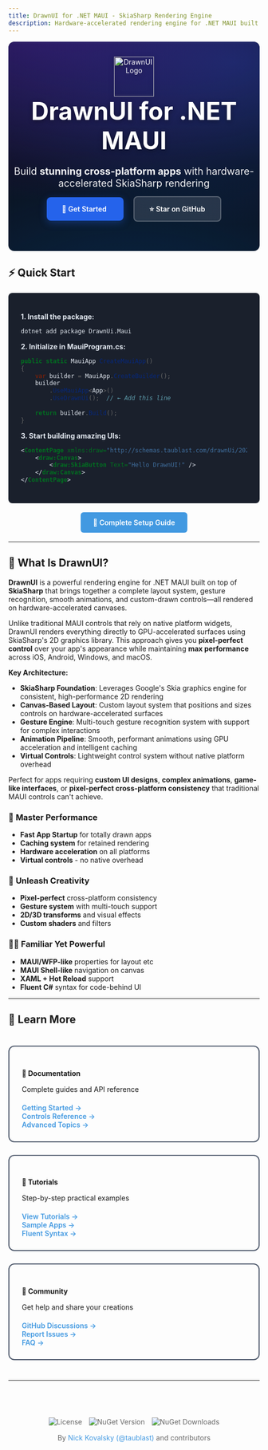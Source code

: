 ```yaml
---
title: DrawnUI for .NET MAUI - SkiaSharp Rendering Engine
description: Hardware-accelerated rendering engine for .NET MAUI built on SkiaSharp. Create pixel-perfect cross-platform apps for iOS, Android, Windows, MacCatalyst.
---
```


<div style="position: relative; text-align: center; padding: 30px 0 70px 0; border-radius: 12px; overflow: hidden; background: #0b1220; color: white;">
  <canvas id="heroCanvas" style="position:absolute; inset:0; width:100%; height:100%; display:block; border-radius: 12px;"></canvas>
  <!-- Fallback/augment radial glows in MAUI/Microsoft palette (blue/purple/teal) -->
  <div aria-hidden="true" style="position:absolute; inset:0; pointer-events:none; border-radius: 12px; background:
    radial-gradient(1200px 600px at 10% -10%, rgba(91,33,182,0.45), transparent 60%),
    radial-gradient(900px 500px at 90% 10%, rgba(37,99,235,0.30), transparent 65%),
    radial-gradient(800px 400px at 50% 120%, rgba(0,120,212,0.20), transparent 70%);"></div>
  <div style="position: relative; z-index: 1;">
    <img src="images/draw.svg" alt="DrawnUI Logo" style="height: 80px; filter: drop-shadow(0 2px 6px rgba(0,0,0,0.35));">
    <h1 style="font-size: 3.5em; margin: 0; font-weight: 700; text-shadow: 0 2px 10px rgba(0,0,0,0.45);">
      DrawnUI for .NET MAUI
    </h1>
    <p style="font-size: 1.4em; margin: 20px auto; opacity: 0.95; max-width: 680px;">
      Build <strong>stunning cross-platform apps</strong> with hardware-accelerated SkiaSharp rendering
    </p>
    <div style="margin-top: 30px;">
      <a href="articles/getting-started.md" style="background: #2563eb; color: white; padding: 15px 30px; text-decoration: none; border-radius: 8px; font-weight: 600; margin: 0 10px; box-shadow: 0 4px 15px rgba(37,99,235,0.35); transition: transform 0.2s ease, box-shadow 0.2s ease;">
        🚀 Get Started
      </a>
      <a href="https://github.com/taublast/DrawnUi" style="background: rgba(255,255,255,0.12); color: white; padding: 15px 30px; text-decoration: none; border-radius: 8px; font-weight: 600; margin: 0 10px; border: 2px solid rgba(255,255,255,0.22); backdrop-filter: blur(2px);">
        ⭐ Star on GitHub
      </a>
    </div>
  </div>
</div>

<script id="vertShader" type="x-shader/x-vertex">
precision mediump float;
attribute vec2 a_position;
varying vec2 vUv;
void main() {
    vUv = 0.5 * (a_position + 1.0);
    gl_Position = vec4(a_position, 0.0, 1.0);
}
</script>

<script id="fragShader" type="x-shader/x-fragment">
precision mediump float;

varying vec2 vUv;
uniform float u_time;
uniform float u_ratio;
uniform vec2 u_pointer_position;
uniform float u_scroll_progress;

vec2 rotate(vec2 uv, float th) {
    return mat2(cos(th), sin(th), -sin(th), cos(th)) * uv;
}

float neuro_shape(vec2 uv, float t, float p) {
    vec2 sine_acc = vec2(0.0);
    vec2 res = vec2(0.0);
    float scale = 8.0;
    for (int j = 0; j < 15; j++) {
        uv = rotate(uv, 1.0);
        sine_acc = rotate(sine_acc, 1.0);
        vec2 layer = uv * scale + float(j) + sine_acc - t;
        sine_acc += sin(layer) + 2.4 * p;
        res += (0.5 + 0.5 * cos(layer)) / scale;
        scale *= 1.2;
    }
    return res.x + res.y;
}

void main() {
    vec2 uv = 0.5 * vUv;
    uv.x *= u_ratio;

    vec2 pointer = vUv - u_pointer_position;
    pointer.x *= u_ratio;
    float p = clamp(length(pointer), 0.0, 1.0);
    p = 0.5 * pow(1.0 - p, 2.0);

    float t = 0.001 * u_time;
    float noise = neuro_shape(uv, t, p);

    noise = 1.2 * pow(noise, 3.0);
    noise += pow(noise, 10.0);
    noise = max(0.0, noise - 0.5);
    noise *= (1.0 - length(vUv - 0.5));

    // MAUI color palette
    vec3 c1 = vec3(0.145, 0.388, 0.922); // Blue #2563EB
    vec3 c2 = vec3(0.486, 0.229, 0.929); // Purple #7C3AED
    vec3 c3 = vec3(0.000, 0.471, 0.831); // Blue #0078D4

    float a = 0.5 + 0.5 * sin(3.0 * u_scroll_progress);
    float b = 0.5 + 0.5 * cos(3.0 * u_scroll_progress);
    vec3 base = mix(mix(c1, c2, a), c3, b * 0.6);

    vec3 color = normalize(base) * noise;

    gl_FragColor = vec4(color, noise);
}
</script>

<script>
window.addEventListener('load', function() {
  setTimeout(function() {
    const canvasEl = document.getElementById('heroCanvas');
    const devicePixelRatio = Math.min(window.devicePixelRatio, 2);

    const pointer = {
        x: 0,
        y: 0,
        tX: 0,
        tY: 0,
    };

    let uniforms;
    const gl = initShader();

    setupEvents();
    resizeCanvas();
    window.addEventListener("resize", resizeCanvas);
    render();

    function initShader() {
        const vsSource = document.getElementById("vertShader").innerHTML;
        const fsSource = document.getElementById("fragShader").innerHTML;

        const gl = canvasEl.getContext("webgl") || canvasEl.getContext("experimental-webgl");

        if (!gl) {
            console.log("WebGL is not supported by your browser.");
            return null;
        }

        function createShader(gl, sourceCode, type) {
            const shader = gl.createShader(type);
            gl.shaderSource(shader, sourceCode);
            gl.compileShader(shader);

            if (!gl.getShaderParameter(shader, gl.COMPILE_STATUS)) {
                console.error("An error occurred compiling the shaders: " + gl.getShaderInfoLog(shader));
                gl.deleteShader(shader);
                return null;
            }

            return shader;
        }

        const vertexShader = createShader(gl, vsSource, gl.VERTEX_SHADER);
        const fragmentShader = createShader(gl, fsSource, gl.FRAGMENT_SHADER);

        function createShaderProgram(gl, vertexShader, fragmentShader) {
            const program = gl.createProgram();
            gl.attachShader(program, vertexShader);
            gl.attachShader(program, fragmentShader);
            gl.linkProgram(program);

            if (!gl.getProgramParameter(program, gl.LINK_STATUS)) {
                console.error("Unable to initialize the shader program: " + gl.getProgramInfoLog(program));
                return null;
            }

            return program;
        }

        const shaderProgram = createShaderProgram(gl, vertexShader, fragmentShader);
        uniforms = getUniforms(shaderProgram);

        function getUniforms(program) {
            let uniforms = [];
            let uniformCount = gl.getProgramParameter(program, gl.ACTIVE_UNIFORMS);
            for (let i = 0; i < uniformCount; i++) {
                let uniformName = gl.getActiveUniform(program, i).name;
                uniforms[uniformName] = gl.getUniformLocation(program, uniformName);
            }
            return uniforms;
        }

        const vertices = new Float32Array([-1., -1., 1., -1., -1., 1., 1., 1.]);

        const vertexBuffer = gl.createBuffer();
        gl.bindBuffer(gl.ARRAY_BUFFER, vertexBuffer);
        gl.bufferData(gl.ARRAY_BUFFER, vertices, gl.STATIC_DRAW);

        gl.useProgram(shaderProgram);

        const positionLocation = gl.getAttribLocation(shaderProgram, "a_position");
        gl.enableVertexAttribArray(positionLocation);

        gl.bindBuffer(gl.ARRAY_BUFFER, vertexBuffer);
        gl.vertexAttribPointer(positionLocation, 2, gl.FLOAT, false, 0, 0);

        return gl;
    }

    function render() {
        const currentTime = performance.now();

        pointer.x += (pointer.tX - pointer.x) * .2;
        pointer.y += (pointer.tY - pointer.y) * .2;

        gl.uniform1f(uniforms.u_time, currentTime);
        gl.uniform2f(uniforms.u_pointer_position, pointer.x / window.innerWidth, 1 - pointer.y / window.innerHeight);
        gl.uniform1f(uniforms.u_scroll_progress, window.pageYOffset / (2 * window.innerHeight));

        gl.drawArrays(gl.TRIANGLE_STRIP, 0, 4);
        requestAnimationFrame(render);
    }

    function resizeCanvas() {
        const rect = canvasEl.getBoundingClientRect();
        canvasEl.width = rect.width * devicePixelRatio;
        canvasEl.height = rect.height * devicePixelRatio;
        canvasEl.style.width = rect.width + 'px';
        canvasEl.style.height = rect.height + 'px';

        if (uniforms && uniforms.u_ratio) {
            gl.uniform1f(uniforms.u_ratio, canvasEl.width / canvasEl.height);
            gl.viewport(0, 0, canvasEl.width, canvasEl.height);
        }
    }

    function setupEvents() {
        window.addEventListener("pointermove", e => {
            updateMousePosition(e.clientX, e.clientY);
        });
        window.addEventListener("touchmove", e => {
            updateMousePosition(e.targetTouches[0].clientX, e.targetTouches[0].clientY);
        });
        window.addEventListener("click", e => {
            updateMousePosition(e.clientX, e.clientY);
        });

        function updateMousePosition(eX, eY) {
            pointer.tX = eX;
            pointer.tY = eY;
        }
    }
  }, 500);
});
</script>

## ⚡ Quick Start

<div style="background: #1a202c; color: #e2e8f0; padding: 25px; border-radius: 8px; margin: 20px 0;">

**1. Install the package:**
```bash
dotnet add package DrawnUi.Maui
```

**2. Initialize in MauiProgram.cs:**
```csharp
public static MauiApp CreateMauiApp()
{
    var builder = MauiApp.CreateBuilder();
    builder
        .UseMauiApp<App>()
        .UseDrawnUi();  // ← Add this line
    
    return builder.Build();
}
```

**3. Start building amazing UIs:**
```xml
<ContentPage xmlns:draw="http://schemas.taublast.com/drawnUi/2022/maui">
    <draw:Canvas>
        <draw:SkiaButton Text="Hello DrawnUI!" />
    </draw:Canvas>
</ContentPage>
```

</div>

<div style="text-align: center; margin: 30px 0;">
  <a href="articles/getting-started.md" style="background: #4299e1; color: white; padding: 12px 25px; text-decoration: none; border-radius: 6px; font-weight: 600;">
    📖 Complete Setup Guide
  </a>
</div>

---

## 🌟 What Is DrawnUI?

**DrawnUI** is a powerful rendering engine for .NET MAUI built on top of **SkiaSharp** that brings together a complete layout system, gesture recognition, smooth animations, and custom-drawn controls—all rendered on hardware-accelerated canvases.

Unlike traditional MAUI controls that rely on native platform widgets, DrawnUI renders everything directly to GPU-accelerated surfaces using SkiaSharp's 2D graphics library. This approach gives you **pixel-perfect control** over your app's appearance while maintaining **max performance** across iOS, Android, Windows, and macOS.

**Key Architecture:**
- **SkiaSharp Foundation**: Leverages Google's Skia graphics engine for consistent, high-performance 2D rendering
- **Canvas-Based Layout**: Custom layout system that positions and sizes controls on hardware-accelerated surfaces
- **Gesture Engine**: Multi-touch gesture recognition system with support for complex interactions
- **Animation Pipeline**: Smooth, performant animations using GPU acceleration and intelligent caching
- **Virtual Controls**: Lightweight control system without native platform overhead

Perfect for apps requiring **custom UI designs**, **complex animations**, **game-like interfaces**, or **pixel-perfect cross-platform consistency** that traditional MAUI controls can't achieve.

### 🏃 **Master Performance**
- **Fast App Startup** for totally drawn apps
- **Caching system** for retained rendering
- **Hardware acceleration** on all platforms
- **Virtual controls** - no native overhead

### 🎨 **Unleash Creativity**
- **Pixel-perfect** cross-platform consistency
- **Gesture system** with multi-touch support
- **2D/3D transforms** and visual effects
- **Custom shaders** and filters

### 👨‍💻 **Familiar Yet Powerful**
- **MAUI/WFP-like** properties for layout etc
- **MAUI Shell-like** navigation on canvas
- **XAML + Hot Reload** support
- **Fluent C#** syntax for code-behind UI

</div>

</div>

---

## 📔 Learn More

<div style="display: grid; grid-template-columns: repeat(auto-fit, minmax(280px, 1fr)); gap: 25px; margin: 40px 0;">

<div style="padding: 25px; border: 2px solid #4a5568; border-radius: 12px; transition: all 0.3s;">
  <h4 style="margin-bottom: 15px;">📖 Documentation</h4>
  <p style="margin-bottom: 20px; ">Complete guides and API reference</p>
  <a href="articles/getting-started.md" style="color: #4299e1; text-decoration: none; font-weight: 600;">Getting Started →</a><br>
  <a href="articles/controls/index.md" style="color: #4299e1; text-decoration: none; font-weight: 600;">Controls Reference →</a><br>
  <a href="articles/advanced/index.md" style="color: #4299e1; text-decoration: none; font-weight: 600;">Advanced Topics →</a>
</div>

<div style="padding: 25px; border: 2px solid #4a5568; border-radius: 12px; transition: all 0.3s;">
  <h4 style="margin-bottom: 15px;">🧙 Tutorials</h4>
  <p style="margin-bottom: 20px; ">Step-by-step practical examples</p>
  <a href="articles/tutorials.md" style="color: #4299e1; text-decoration: none; font-weight: 600;">View Tutorials →</a><br>
  <a href="articles/sample-apps.md" style="color: #4299e1; text-decoration: none; font-weight: 600;">Sample Apps →</a><br>
  <a href="articles/fluent-extensions.md" style="color: #4299e1; text-decoration: none; font-weight: 600;">Fluent Syntax →</a>
</div>

<div style="padding: 25px; border: 2px solid #4a5568; border-radius: 12px; transition: all 0.3s;">
  <h4 style="margin-bottom: 15px;">💬 Community</h4>
  <p style="margin-bottom: 20px; ">Get help and share your creations</p>
  <a href="https://github.com/taublast/DrawnUi/discussions" style="color: #4299e1; text-decoration: none; font-weight: 600;">GitHub Discussions →</a><br>
  <a href="https://github.com/taublast/DrawnUi/issues" style="color: #4299e1; text-decoration: none; font-weight: 600;">Report Issues →</a><br>
  <a href="articles/faq.md" style="color: #4299e1; text-decoration: none; font-weight: 600;">FAQ →</a>
</div>

</div>

---

<div style="text-align: center; margin-top: 40px; padding: 20px; color: #666;">
  <p>
    <img src="https://img.shields.io/github/license/taublast/DrawnUi.svg" alt="License" style="margin: 0 5px;">
    <img src="https://img.shields.io/nuget/v/DrawnUi.Maui.svg" alt="NuGet Version" style="margin: 0 5px;">
    <img src="https://img.shields.io/nuget/dt/AppoMobi.Maui.DrawnUi.svg" alt="NuGet Downloads" style="margin: 0 5px;">
  </p>
  <p style="margin-top: 15px;">
    By <a href="https://taublast.github.io" style="color: #4299e1; text-decoration: none;">Nick Kovalsky (@taublast)</a> and contributors
  </p>
</div>